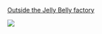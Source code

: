 [Outside the Jelly Belly
factory](http://gallery.me.com/darkhawk64/100026/photo)

![](http://24.media.tumblr.com/EFXzBOMthgf7g52haG1HwFRGo1_500.jpg)
